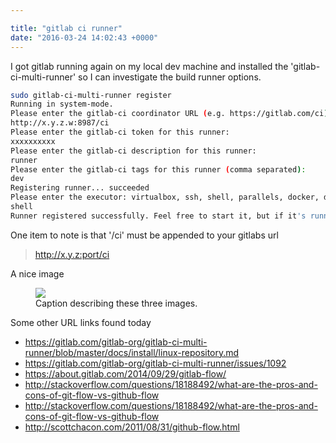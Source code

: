 ```yaml
---

title: "gitlab ci runner"
date: "2016-03-24 14:02:43 +0000"
---
```


I got gitlab running again on my local dev machine and installed the 'gitlab-ci-multi-runner' so I can investigate the build runner options.

```bash
sudo gitlab-ci-multi-runner register
Running in system-mode.                                                                             
Please enter the gitlab-ci coordinator URL (e.g. https://gitlab.com/ci):
http://x.y.z.w:8987/ci
Please enter the gitlab-ci token for this runner:
xxxxxxxxxx
Please enter the gitlab-ci description for this runner:
runner
Please enter the gitlab-ci tags for this runner (comma separated):
dev
Registering runner... succeeded                     
Please enter the executor: virtualbox, ssh, shell, parallels, docker, docker-ssh:
shell
Runner registered successfully. Feel free to start it, but if it's running already the config should be automatically reloaded
```

One item to note is that '/ci' must be appended to your gitlabs url

> http://x.y.z:port/ci

A nice image

<figure class="third">
	<img src="http://emeraldjava.github.io/images/2016/03/24/gitlab-ci-build-runner.png">
  <figcaption>Caption describing these three images.</figcaption>
</figure>

Some other URL links found today

* https://gitlab.com/gitlab-org/gitlab-ci-multi-runner/blob/master/docs/install/linux-repository.md
* https://gitlab.com/gitlab-org/gitlab-ci-multi-runner/issues/1092
* https://about.gitlab.com/2014/09/29/gitlab-flow/
* http://stackoverflow.com/questions/18188492/what-are-the-pros-and-cons-of-git-flow-vs-github-flow
* http://stackoverflow.com/questions/18188492/what-are-the-pros-and-cons-of-git-flow-vs-github-flow
* http://scottchacon.com/2011/08/31/github-flow.html
